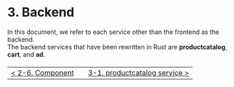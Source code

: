 # 3. Backend

In this document, we refer to each service other than the frontend as the backend.  
The backend services that have been rewritten in Rust are **productcatalog**, **cart**, and **ad**.

<table style="width: 90%; margin-top: 20px;">
<tr>
<td style="text-align: left"><a href="../2.frontend/2-6.component.md">&lt;&nbsp;2-6. Component</a></td>
<td></td>
<td style="text-align: right"><a href="../3.backend/3-1.productcatalog.md">3-1. productcatalog service&nbsp;&gt;</a></td>
</tr>
</table>
